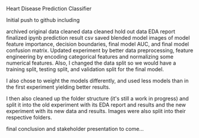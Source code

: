 Heart Disease Prediction Classifier

Initial push to github including

archived original data
cleaned data
cleaned hold out data
EDA report
finalized ipynb
prediction result csv
saved blended model
images of model feature importance, decision boundaries, final model AUC, and final model confusion matrix.
Updated experiment by better data preprocessing, feature engineering by encoding categorical features and normalizing some numerical features. Also, I changed the data split so we would have a training split, testing split, and validation split for the final model.

I also chose to weight the models differently, and used less models than in the first experiment yielding better results.

I then also cleaned up the folder structure (it's still a work in progress) and split it into the old experiment with its EDA report and results and the new experiment with its new data and results. Images were also split into their respective folders.

final conclusion and stakeholder presentation to come...
